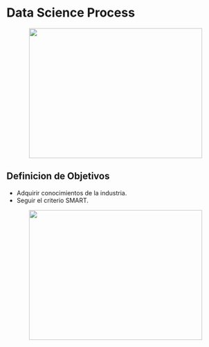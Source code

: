 # Data Science Process 

<p align="center">
	<img width="400" height="300" src="https://docs.microsoft.com/en-us/azure/machine-learning/team-data-science-process/media/overview/tdsp-lifecycle2.png">
</p>

## Definicion de Objetivos 

* Adquirir conocimientos de la industria.
* Seguir el criterio SMART. 

<p align="center">
	<img width="400" height="300" src="https://images-eu.ssl-images-amazon.com/images/I/41SgFrdCatL.jpg">
</p>




